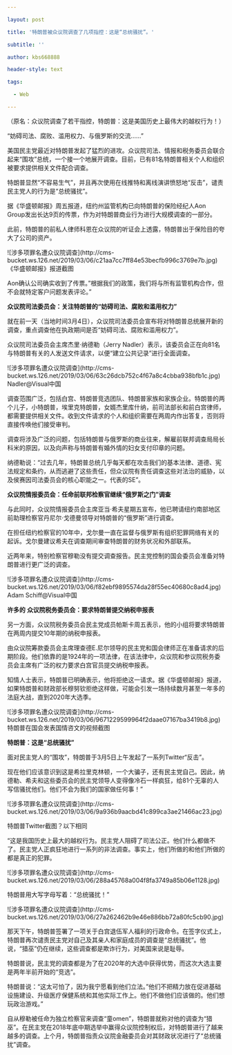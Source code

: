 ---
layout: post
title: '特朗普被众议院调查了几项指控：这是“总统骚扰”。'
subtitle: ''
author: kbs668888
header-style: text
tags:
  - Web
---
（原名：众议院调查了若干指控，特朗普：这是美国历史上最伟大的越权行为！）

“妨碍司法、腐败、滥用权力、与俄罗斯的交流……”

美国民主党最近对特朗普发起了猛烈的进攻。众议院司法、情报和税务委员会联合起来“围攻”总统，一个接一个地展开调查。目前，已有81名特朗普相关个人和组织被要求提供相关文件配合调查。

特朗普显然“不容易生气”，并且再次使用在线推特和离线演讲愤怒地“反击”，谴责民主党人的行为是“总统骚扰”。

据《华盛顿邮报》周五报道，纽约州监管机构已向特朗普的保险经纪人Aon Group发出长达9页的传票，作为对特朗普商业行为进行大规模调查的一部分。

此前，特朗普的前私人律师科恩在众议院的听证会上透露，特朗普出于保险目的夸大了公司的资产。

![涉多项罪名遭众议院调查](http://cms-
bucket.ws.126.net/2019/03/06/c21aa7cc7ff84e53becfb996c3769e7b.jpg)《华盛顿邮报》报道截图

Aon确认公司确实收到了传票。”根据我们的政策，我们将与所有监管机构合作，但不会就特定客户问题发表评论。”

 **众议院司法委员会：关注特朗普的“妨碍司法、腐败和滥用权力”**

就在前一天（当地时间3月4日），众议院司法委员会宣布将对特朗普总统展开新的调查，重点调查他在执政期间是否“妨碍司法、腐败和滥用权力”。

众议院司法委员会主席杰里·纳德勒（Jerry Nadler）表示，该委员会正在向81名与特朗普有关的人发送文件请求，以便“建立公共记录”进行全面调查。

![涉多项罪名遭众议院调查](http://cms-
bucket.ws.126.net/2019/03/06/63c26dcb752c4f67a8c4cbba938bfb1c.jpg)Nadler@Visual中国

调查范围广泛，包括白宫、特朗普竞选团队、特朗普家族和家族企业。特朗普的两个儿子，小特朗普，埃里克特朗普，女婿杰里库什纳，前司法部长和前白宫律师，都需要提供相关文件。收到文件请求的个人和组织需要在两周内作出答复，否则将直接传唤他们接受审判。

调查将涉及广泛的问题，包括特朗普与俄罗斯的商业往来，解雇前联邦调查局局长科米的原因，以及向声称与特朗普有婚外情的妇女支付印章的问题。

纳德勒说：“过去几年，特朗普总统几乎每天都在攻击我们的基本法律、道德、宪法规定和条约，从而逃避了这些责任，但众议院有责任调查这些对法治的威胁，以及侯赛因司法委员会的核心职能之一。代表的SE”。

 **众议院情报委员会：任命前联邦检察官继续“俄罗斯之门”调查**

与此同时，众议院情报委员会主席亚当·希夫星期五宣布，他已聘请纽约南部地区前助理检察官丹尼尔·戈德曼领导对特朗普的“俄罗斯”进行调查。

在担任纽约检察官的10年中，戈尔曼一直在监督与俄罗斯有组织犯罪网络有关的起诉。戈尔曼建议希夫在调查期间审查特朗普的财务状况和外部联系。

近两年来，特别检察官穆勒没有提交调查报告。民主党控制的国会委员会准备对特朗普进行更广泛的调查。

![涉多项罪名遭众议院调查](http://cms-
bucket.ws.126.net/2019/03/06/f82ebf9895574da28f55ec40680c8ad4.jpg)Adam
Schiff@Visual中国

 **许多的** **众议院税务委员会：要求特朗普提交纳税申报表**

另一方面，众议院税务委员会民主党成员帕斯卡周五表示，他的小组将要求特朗普在两周内提交10年期的纳税申报表。

由众议院筹款委员会主席理查德E.尼尔领导的民主党和国会律师正在准备请求的后期阶段。他们依靠的是1924年的一项法律，在该法律中，众议院和参议院税务委员会主席有广泛的权力要求白宫官员提交纳税申报表。

知情人士表示，特朗普已明确表示，他将拒绝这一请求。据《华盛顿邮报》报道，如果特朗普和财政部长穆努钦拒绝这样做，可能会引发一场持续数月甚至一年多的法庭大战，直到2020年大选季。

![涉多项罪名遭众议院调查](http://cms-
bucket.ws.126.net/2019/03/06/9671229599964f2daae07167ba3419b8.jpg)特朗普在国会发表国情咨文的视频截图

 **特朗普：这是“总统骚扰”**

面对民主党人的“围攻”，特朗普于3月5日上午发起了一系列Twitter“反击”。

现在他们应该意识到这是希拉里克林顿，一个大骗子，还有民主党自己。因此，纳德勒、希夫和这些委员会的民主党领导人变得像冷石一样疯狂，给81个无辜的人写信骚扰他们。他们不会为我们的国家做任何事！”

![涉多项罪名遭众议院调查](http://cms-
bucket.ws.126.net/2019/03/06/9a936b9aacbd41c899ca3ae21466ac23.jpg)

特朗普Twitter截图？以下相同

“这是我国历史上最大的越权行为。民主党人阻碍了司法公正。他们什么都做不了。民主党人正疯狂地进行一系列的非法调查。事实上，他们所做的和他们所做的都是真正的犯罪。

![涉多项罪名遭众议院调查](http://cms-
bucket.ws.126.net/2019/03/06/288a45768a004f8fa3749a85b06e1128.jpg)

特朗普用大写字母写着：“总统骚扰！”

![涉多项罪名遭众议院调查](http://cms-
bucket.ws.126.net/2019/03/06/27a262462b9e46e886bb72a80fc5cb90.jpg)

那天下午，特朗普签署了一项关于白宫退伍军人福利的行政命令。在签字仪式上，特朗普再次谴责民主党对自己及其亲人和家庭成员的调查是“总统骚扰”。他说，“猎巫”仍在继续，这些调查都是欺诈行为，对美国来说是耻辱。

特朗普说，民主党的调查都是为了在2020年的大选中获得优势，而这次大选主要是两年半前开始的“竞选”。

特朗普说：“这太可怕了，因为我宁愿看到他们立法。”他们不把精力放在促进基础设施建设、升级医疗保健系统和其他实际工作上。他们不做他们应该做的。他们想玩政治游戏。”

自从穆勒被任命为独立检察官来调查“童omen”，特朗普就称对他的调查为“猎巫”。在民主党在2018年底中期选举中赢得众议院控制权后，对特朗普进行了越来越多的调查。上个月，特朗普指责众议院金融委员会对其财政状况进行了“总统骚扰”调查。

